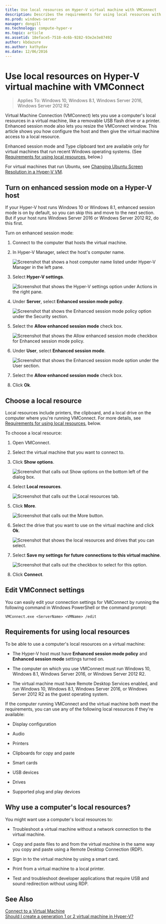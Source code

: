 ```yaml
---
title: Use local resources on Hyper-V virtual machine with VMConnect
description: Describes the requirements for using local resources with VMConnect
ms.prod: windows-server
manager: dongill
ms.technology: compute-hyper-v
ms.topic: article
ms.assetid: 18eface5-7518-4c6b-9282-93e2e3e87492
author: kbdazure
ms.author: kathydav
ms.date: 12/06/2016
---
```

# Use local resources on Hyper-V virtual machine with VMConnect

>Applies To: Windows 10, Windows 8.1, Windows Server 2016, Windows Server 2012 R2

Virtual Machine Connection (VMConnect) lets you use a computer's local resources in a virtual machine, like a removable USB flash drive or a printer. Enhanced session mode also lets you resize the VMConnect window. This article shows you how configure the host and then give the virtual machine access to a local resource.

Enhanced session mode and Type clipboard text are available only for virtual machines that run recent Windows operating systems. \(See [Requirements for using local resources](#requirements-for-using-local-resources), below.\) 

For virtual machines that run Ubuntu, see [Changing Ubuntu Screen Resolution in a Hyper-V VM](https://blogs.msdn.microsoft.com/virtual_pc_guy/2014/09/19/changing-ubuntu-screen-resolution-in-a-hyper-v-vm/). 
  
## Turn on enhanced session mode on a Hyper-V host  
If your Hyper-V host runs Windows 10 or Windows 8.1, enhanced session mode is on by default, so you can skip this and move to the next section. But if your host runs Windows Server 2016 or Windows Server 2012 R2, do this first. 
  
Turn on enhanced session mode:

1.  Connect to the computer that hosts the virtual machine.  
  
2.  In Hyper-V Manager, select the host's computer name.  
  
    ![Screenshot that shows a host computer name listed under Hyper-V Manager in the left pane.](media/Hyper-V-HyperVManager-HostNameSelected.png)  
  
3.  Select **Hyper-V settings**.  
  
    ![Screenshot that shows the Hyper-V settings option under Actions in the right pane.](media/HyperV-ActionsHyperVSettings.png)  
  
4.  Under **Server**, select **Enhanced session mode policy**.  
  
    ![Screenshot that shows the Enhanced session mode policy option under the Security section.](media/Hyper-V-Settings-ServerEnhancedSessionModePolicy.png)  
  
5.  Select the **Allow enhanced session mode** check box.  
  
    ![Screenshot that shows the Allow enhanced session mode checkbox for Enhanced session mode policy.](media/Hyper-V-Settings-EnhancedSessionModePolicyCheckBox.png)  
  
6.  Under **User**, select **Enhanced session mode**.  
  
    ![Screenshot that shows the Enhanced session mode option under the User section. ](media/Hyper-V-Settings-UserEnhancedSessionMode.png)  
  
7.  Select the **Allow enhanced session mode** check box.  
  
8.  Click **Ok**.  
  
## Choose a local resource

Local resources include printers, the clipboard, and a local drive on the computer where you're running VMConnect. For more details, see [Requirements for using local resources](#requirements-for-using-local-resources), below.  
  
To choose a local resource:
  
1.  Open VMConnect.  
  
2.  Select the virtual machine that you want to connect to.  
  
3.  Click **Show options**.  
  
    ![Screenshot that calls out Show options on the bottom left of the dialog box.](media/HyperV-VMConnect-DisplayConfig.png)  
  
4.  Select **Local resources**.  
  
    ![Screenshot that calls out the Local resources tab.](media/HyperV-VMConnect-DisplayConfig-LocalResources.png)  
  
5.  Click **More**.  
  
    ![Screenshot that calls out the More button.](media/HyperV-VMConnect-DisplayConfig-LocalResourcesMore.png)  
  
6.  Select the drive that you want to use on the virtual machine and click **Ok**.  
  
    ![Screenshot that shows the local resources and drives that you can select.](media/HyperV-VMConnect-Settings-LocalResourcesDrives.png)  
  
7.  Select **Save my settings for future connections to this virtual machine**.  
  
    ![Screenshot that calls out the checkbox to select for this option.](media/HyperV-VMConnect-SaveSettings.png)  
  
8.  Click **Connect**.  
  
## Edit VMConnect settings

You can easily edit your connection settings for VMConnect by running the following command in Windows PowerShell or the command prompt:  
  
`VMConnect.exe <ServerName> <VMName> /edit`  
  
## Requirements for using local resources

To be able to use a computer's local resources on a virtual machine:  
  
-   The Hyper-V host must have **Enhanced session mode policy** and **Enhanced session mode** settings turned on.  
  
-   The computer on which you use VMConnect must run Windows 10, Windows 8.1, Windows Server 2016, or Windows Server 2012 R2.  
  
-   The virtual machine must have Remote Desktop Services enabled, and run Windows 10, Windows 8.1, Windows Server 2016, or Windows Server 2012 R2 as the guest operating system.  
  
If the computer running VMConnect and the virtual machine both meet the requirements, you can use any of the following local resources if they're available:  
  
-   Display configuration  
  
-   Audio
  
-   Printers  
  
-   Clipboards for copy and paste  
  
-   Smart cards  
  
-   USB devices  
  
-   Drives  
  
-   Supported plug and play devices  
  
## Why use a computer's local resources?
You might want use a computer's local resources to:  
  
-   Troubleshoot a virtual machine without a network connection to the virtual machine.  
  
-   Copy and paste files to and from the virtual machine in the same way you copy and paste using a Remote Desktop Connection (RDP).  
  
-   Sign in to the virtual machine by using a smart card.  
  
-   Print from a virtual machine to a local printer.  
  
-   Test and troubleshoot developer applications that require USB and sound redirection without using RDP.  
  
## See Also  
[Connect to a Virtual Machine](https://technet.microsoft.com/library/cc742407.aspx)  
[Should I create a generation 1 or 2 virtual machine in Hyper-V?](../plan/Should-I-create-a-generation-1-or-2-virtual-machine-in-Hyper-V.md)



